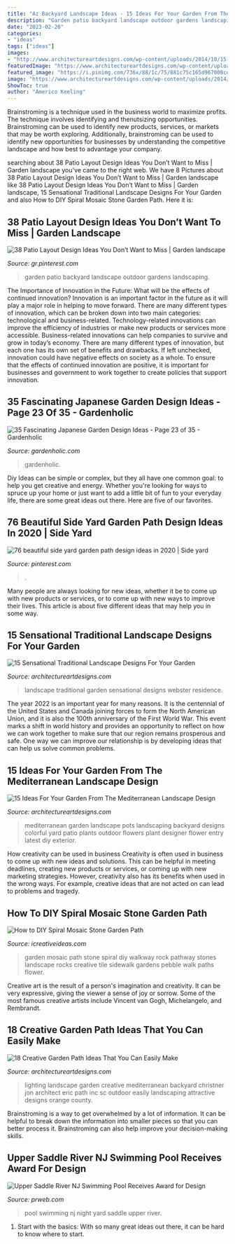 ```yaml
---
title: "Az Backyard Landscape Ideas - 15 Ideas For Your Garden From The Mediterranean Landscape Design"
description: "Garden patio backyard landscape outdoor gardens landscaping"
date: "2023-02-20"
categories:
- "ideas"
tags: ["ideas"]
images:
- "http://www.architectureartdesigns.com/wp-content/uploads/2014/10/15-Ideas-For-Your-Garden-From-The-Mediterranean-Landscape-Design-10-630x945.jpg"
featuredImage: "https://www.architectureartdesigns.com/wp-content/uploads/2014/09/15-Sensational-Traditional-Landscape-Designs-For-Your-Backyard-14-630x939.jpg"
featured_image: "https://i.pinimg.com/736x/88/1c/75/881c75c165d967008ce9ff2ae4dde4b3.jpg"
image: "https://www.architectureartdesigns.com/wp-content/uploads/2014/09/15-Sensational-Traditional-Landscape-Designs-For-Your-Backyard-14-630x939.jpg"
ShowToc: true
author: "Americo Keeling"
---
```



Brainstroming is a technique used in the business world to maximize profits. The technique involves identifying and thenutsizing opportunities. Brainstroming can be used to identify new products, services, or markets that may be worth exploring. Additionally, brainstroming can be used to identify new opportunities for businesses by understanding the competitive landscape and how best to advantage your company.

	

		
searching about 38 Patio Layout Design Ideas You Don’t Want to Miss | Garden landscape you've came to the right web. We have 8 Pictures about 38 Patio Layout Design Ideas You Don’t Want to Miss | Garden landscape like 38 Patio Layout Design Ideas You Don’t Want to Miss | Garden landscape, 15 Sensational Traditional Landscape Designs For Your Garden and also How to DIY Spiral Mosaic Stone Garden Path. Here it is:
		
    
## 38 Patio Layout Design Ideas You Don’t Want To Miss | Garden Landscape

<img loading=lazy src="https://i.pinimg.com/736x/88/1c/75/881c75c165d967008ce9ff2ae4dde4b3.jpg" onerror="this.onerror=null;this.src='https://tse4.mm.bing.net/th?id=OIP.e32A8dxihuSAXAuRzOtlDAHaJ3&amp;pid=15.1';" alt="38 Patio Layout Design Ideas You Don’t Want to Miss | Garden landscape">

_Source: gr.pinterest.com_

>garden patio backyard landscape outdoor gardens landscaping. 

	

The Importance of Innovation in the Future: What will be the effects of continued innovation?
Innovation is an important factor in the future as it will play a major role in helping to move forward. There are many different types of innovation, which can be broken down into two main categories: technological and business-related. Technology-related innovations can improve the efficiency of industries or make new products or services more accessible. Business-related innovations can help companies to survive and grow in today’s economy. There are many different types of innovation, but each one has its own set of benefits and drawbacks. If left unchecked, innovation could have negative effects on society as a whole. To ensure that the effects of continued innovation are positive, it is important for businesses and government to work together to create policies that support innovation.

    
## 35 Fascinating Japanese Garden Design Ideas - Page 23 Of 35 - Gardenholic

<img loading=lazy src="https://gardenholic.com/wp-content/uploads/2018/08/Garden-23.jpg" onerror="this.onerror=null;this.src='https://tse3.mm.bing.net/th?id=OIP.cQ6WzM0aC8YrPgocSF-K8QHaLH&amp;pid=15.1';" alt="35 Fascinating Japanese Garden Design Ideas - Page 23 of 35 - Gardenholic">

_Source: gardenholic.com_

>gardenholic. 

	

Diy Ideas can be simple or complex, but they all have one common goal: to help you get creative and energy. Whether you're looking for ways to spruce up your home or just want to add a little bit of fun to your everyday life, there are some great ideas out there. Here are five of our favorites.

    
## 76 Beautiful Side Yard Garden Path Design Ideas In 2020 | Side Yard

<img loading=lazy src="https://i.pinimg.com/736x/39/ac/3c/39ac3c0b4064414507f7e6666f0469a0.jpg" onerror="this.onerror=null;this.src='https://tse1.mm.bing.net/th?id=OIP.2D2WQ5VVOMj5fJjzvE1VpAHaLE&amp;pid=15.1';" alt="76 beautiful side yard garden path design ideas in 2020 | Side yard">

_Source: pinterest.com_

>. 

	

Many people are always looking for new ideas, whether it be to come up with new products or services, or to come up with new ways to improve their lives. This article is about five different ideas that may help you in some way.

    
## 15 Sensational Traditional Landscape Designs For Your Garden

<img loading=lazy src="https://www.architectureartdesigns.com/wp-content/uploads/2014/09/15-Sensational-Traditional-Landscape-Designs-For-Your-Backyard-14-630x939.jpg" onerror="this.onerror=null;this.src='https://tse4.mm.bing.net/th?id=OIP.blSiUfqKr6ZKumcfI45ytgHaLC&amp;pid=15.1';" alt="15 Sensational Traditional Landscape Designs For Your Garden">

_Source: architectureartdesigns.com_

>landscape traditional garden sensational designs webster residence. 

	

The year 2022 is an important year for many reasons. It is the centennial of the United States and Canada joining forces to form the North American Union, and it is also the 100th anniversary of the First World War. This event marks a shift in world history and provides an opportunity to reflect on how we can work together to make sure that our region remains prosperous and safe. One way we can improve our relationship is by developing ideas that can help us solve common problems.

    
## 15 Ideas For Your Garden From The Mediterranean Landscape Design

<img loading=lazy src="http://www.architectureartdesigns.com/wp-content/uploads/2014/10/15-Ideas-For-Your-Garden-From-The-Mediterranean-Landscape-Design-10-630x945.jpg" onerror="this.onerror=null;this.src='https://tse4.mm.bing.net/th?id=OIP.ag_0IsPfTSnwW6afbob3iQHaLH&amp;pid=15.1';" alt="15 Ideas For Your Garden From The Mediterranean Landscape Design">

_Source: architectureartdesigns.com_

>mediterranean garden landscape pots landscaping backyard designs colorful yard patio plants outdoor flowers plant designer flower entry latest diy exterior. 

	

How creativity can be used in business
Creativity is often used in business to come up with new ideas and solutions. This can be helpful in meeting deadlines, creating new products or services, or coming up with new marketing strategies. However, creativity also has its benefits when used in the wrong ways. For example, creative ideas that are not acted on can lead to problems and tragedy.

    
## How To DIY Spiral Mosaic Stone Garden Path

<img loading=lazy src="http://www.icreativeideas.com/wp-content/uploads/2014/07/How-to-DIY-Spiral-Mosaic-Stone-Garden-Path-5.jpg" onerror="this.onerror=null;this.src='https://tse2.mm.bing.net/th?id=OIP.23NJtN4tnqlXsGrZAth7_wHaLK&amp;pid=15.1';" alt="How to DIY Spiral Mosaic Stone Garden Path">

_Source: icreativeideas.com_

>garden mosaic path stone spiral diy walkway rock pathway stones landscape rocks creative tile sidewalk gardens pebble walk paths flower. 

	

Creative art is the result of a person's imagination and creativity. It can be very expressive, giving the viewer a sense of joy or sorrow. Some of the most famous creative artists include Vincent van Gogh, Michelangelo, and Rembrandt.

    
## 18 Creative Garden Path Ideas That You Can Easily Make

<img loading=lazy src="https://www.architectureartdesigns.com/wp-content/uploads/2016/05/9-26.jpg" onerror="this.onerror=null;this.src='https://tse4.mm.bing.net/th?id=OIP.MFke7b42YRFNhggaQ_qh1QAAAA&amp;pid=15.1';" alt="18 Creative Garden Path Ideas That You Can Easily Make">

_Source: architectureartdesigns.com_

>lighting landscape garden creative mediterranean backyard christner jon architect eric path inc sc outdoor easily landscaping attractive designs orange county. 

	

Brainstroming is a way to get overwhelmed by a lot of information. It can be helpful to break down the information into smaller pieces so that you can better process it. Brainstroming can also help improve your decision-making skills.

    
## Upper Saddle River NJ Swimming Pool Receives Award For Design

<img loading=lazy src="http://ww1.prweb.com/prfiles/2012/11/09/10117064/nj-swimming-pool.jpg" onerror="this.onerror=null;this.src='https://tse2.mm.bing.net/th?id=OIP.MZZ0Ud739S7Z4kwSmkuS_wHaE9&amp;pid=15.1';" alt="Upper Saddle River NJ Swimming Pool Receives Award for Design">

_Source: prweb.com_

>pool swimming nj night yard saddle upper river. 

	

1. Start with the basics: With so many great ideas out there, it can be hard to know where to start.

